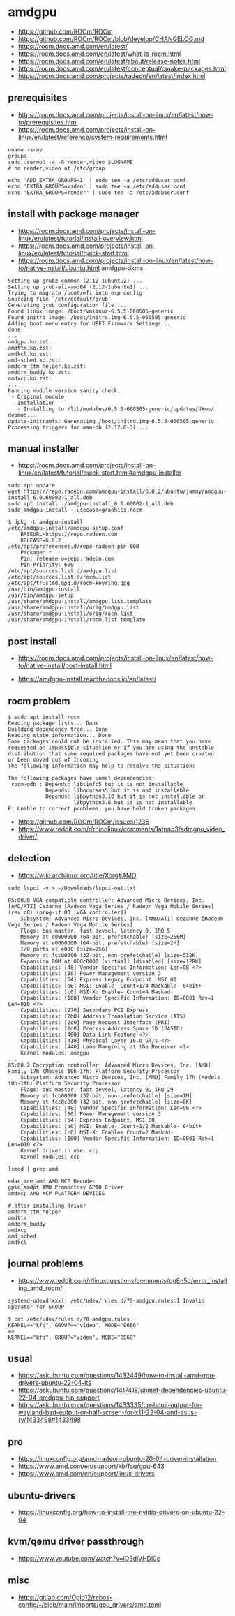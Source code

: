 # amdgpu

* https://github.com/ROCm/ROCm
* https://github.com/ROCm/ROCm/blob/develop/CHANGELOG.md
* https://rocm.docs.amd.com/en/latest/
* https://rocm.docs.amd.com/en/latest/what-is-rocm.html
* https://rocm.docs.amd.com/en/latest/about/release-notes.html
* https://rocm.docs.amd.com/en/latest/conceptual/cmake-packages.html
* https://rocm.docs.amd.com/projects/radeon/en/latest/index.html

## prerequisites

* https://rocm.docs.amd.com/projects/install-on-linux/en/latest/how-to/prerequisites.html
* https://rocm.docs.amd.com/projects/install-on-linux/en/latest/reference/system-requirements.html

```
uname -srmv
groups
sudo usermod -a -G render,video $LOGNAME
# no render,video at /etc/group

echo 'ADD_EXTRA_GROUPS=1' | sudo tee -a /etc/adduser.conf
echo 'EXTRA_GROUPS=video' | sudo tee -a /etc/adduser.conf
echo 'EXTRA_GROUPS=render' | sudo tee -a /etc/adduser.conf
```

## install with package manager

* https://rocm.docs.amd.com/projects/install-on-linux/en/latest/tutorial/install-overview.html
* https://rocm.docs.amd.com/projects/install-on-linux/en/latest/tutorial/quick-start.html
* https://rocm.docs.amd.com/projects/install-on-linux/en/latest/how-to/native-install/ubuntu.html
amdgpu-dkms

```
Setting up grub2-common (2.12-1ubuntu2) ...
Setting up grub-efi-amd64 (2.12-1ubuntu1) ...
Trying to migrate /boot/efi into esp config
Sourcing file `/etc/default/grub'
Generating grub configuration file ...
Found linux image: /boot/vmlinuz-6.5.5-060505-generic
Found initrd image: /boot/initrd.img-6.5.5-060505-generic
Adding boot menu entry for UEFI Firmware Settings ...
done
...
amdgpu.ko.zst:
amdttm.ko.zst:
amdkcl.ko.zst:
amd-sched.ko.zst:
amddrm_ttm_helper.ko.zst:
amddrm_buddy.ko.zst:
amdxcp.ko.zst:
...
Running module version sanity check.
 - Original module
 - Installation
   - Installing to /lib/modules/6.5.5-060505-generic/updates/dkms/
depmod...
update-initramfs: Generating /boot/initrd.img-6.5.5-060505-generic
Processing triggers for man-db (2.12.0-3) ...
```

## manual installer

* https://rocm.docs.amd.com/projects/install-on-linux/en/latest/tutorial/quick-start.html#amdgpu-installer

```
sudo apt update
wget https://repo.radeon.com/amdgpu-install/6.0.2/ubuntu/jammy/amdgpu-install_6.0.60002-1_all.deb
sudo apt install ./amdgpu-install_6.0.60002-1_all.deb
sudo amdgpu-install --usecase=graphics,rocm

$ dpkg -L amdgpu-install
/etc/amdgpu-install/amdgpu-setup.conf
    BASEURL=https://repo.radeon.com
    RELEASE=6.0.2
/etc/apt/preferences.d/repo-radeon-pin-600
    Package: *
    Pin: release o=repo.radeon.com
    Pin-Priority: 600
/etc/apt/sources.list.d/amdgpu.list
/etc/apt/sources.list.d/rocm.list
/etc/apt/trusted.gpg.d/rocm-keyring.gpg
/usr/bin/amdgpu-install
/usr/bin/amdgpu-setup
/usr/share/amdgpu-install/amdgpu.list.template
/usr/share/amdgpu-install/orig/amdgpu.list
/usr/share/amdgpu-install/orig/rocm.list
/usr/share/amdgpu-install/rocm.list.template
```

## post install

* https://rocm.docs.amd.com/projects/install-on-linux/en/latest/how-to/native-install/post-install.html

* https://amdgpu-install.readthedocs.io/en/latest/

## rocm problem

```
$ sudo apt install rocm
Reading package lists... Done
Building dependency tree... Done
Reading state information... Done
Some packages could not be installed. This may mean that you have
requested an impossible situation or if you are using the unstable
distribution that some required packages have not yet been created
or been moved out of Incoming.
The following information may help to resolve the situation:

The following packages have unmet dependencies:
 rocm-gdb : Depends: libtinfo5 but it is not installable
            Depends: libncurses5 but it is not installable
            Depends: libpython3.10 but it is not installable or
                     libpython3.8 but it is not installable
E: Unable to correct problems, you have held broken packages.
```

* https://github.com/ROCm/ROCm/issues/1236
* https://www.reddit.com/r/rhinolinux/comments/1atpno3/admgpu_video_driver/

## detection

* https://wiki.archlinux.org/title/Xorg#AMD

```
sudo lspci -v > ~/Downloads/lspci-out.txt

05:00.0 VGA compatible controller: Advanced Micro Devices, Inc. [AMD/ATI] Cezanne [Radeon Vega Series / Radeon Vega Mobile Series] (rev c8) (prog-if 00 [VGA controller])
	Subsystem: Advanced Micro Devices, Inc. [AMD/ATI] Cezanne [Radeon Vega Series / Radeon Vega Mobile Series]
	Flags: bus master, fast devsel, latency 0, IRQ 5
	Memory at d0000000 (64-bit, prefetchable) [size=256M]
	Memory at e0000000 (64-bit, prefetchable) [size=2M]
	I/O ports at e000 [size=256]
	Memory at fcc00000 (32-bit, non-prefetchable) [size=512K]
	Expansion ROM at 000c0000 [virtual] [disabled] [size=128K]
	Capabilities: [48] Vendor Specific Information: Len=08 <?>
	Capabilities: [50] Power Management version 3
	Capabilities: [64] Express Legacy Endpoint, MSI 00
	Capabilities: [a0] MSI: Enable- Count=1/4 Maskable- 64bit+
	Capabilities: [c0] MSI-X: Enable- Count=4 Masked-
	Capabilities: [100] Vendor Specific Information: ID=0001 Rev=1 Len=010 <?>
	Capabilities: [270] Secondary PCI Express
	Capabilities: [2b0] Address Translation Service (ATS)
	Capabilities: [2c0] Page Request Interface (PRI)
	Capabilities: [2d0] Process Address Space ID (PASID)
	Capabilities: [400] Data Link Feature <?>
	Capabilities: [410] Physical Layer 16.0 GT/s <?>
	Capabilities: [440] Lane Margining at the Receiver <?>
	Kernel modules: amdgpu
...
05:00.2 Encryption controller: Advanced Micro Devices, Inc. [AMD] Family 17h (Models 10h-1fh) Platform Security Processor
	Subsystem: Advanced Micro Devices, Inc. [AMD] Family 17h (Models 10h-1fh) Platform Security Processor
	Flags: bus master, fast devsel, latency 0, IRQ 29
	Memory at fcb00000 (32-bit, non-prefetchable) [size=1M]
	Memory at fcc8c000 (32-bit, non-prefetchable) [size=8K]
	Capabilities: [48] Vendor Specific Information: Len=08 <?>
	Capabilities: [50] Power Management version 3
	Capabilities: [64] Express Endpoint, MSI 00
	Capabilities: [a0] MSI: Enable- Count=1/2 Maskable- 64bit+
	Capabilities: [c0] MSI-X: Enable+ Count=2 Masked-
	Capabilities: [100] Vendor Specific Information: ID=0001 Rev=1 Len=010 <?>
	Kernel driver in use: ccp
	Kernel modules: ccp
```

```
lsmod | grep amd

edac_mce_amd AMD MCE Decoder
gpio_amdpt AMD Promontory GPIO Driver
amdxcp AMD XCP PLATFORM DEVICES

# after installing driver
amddrm_ttm_helper
amdttm
amddrm_buddy
amdxcp
amd_sched
amdkcl
```

## journal problems

* https://www.reddit.com/r/linuxquestions/comments/qu8n5d/error_installing_amd_rocm/

```
systemd-udevd[xxx]: /etc/udev/rules.d/70-amdgpu.rules:1 Invalid operator for GROUP

$ cat /etc/udev/rules.d/70-amdgpu.rules
KERNEL=="kfd", GROUP=="video", MODE="0660"
=>
KERNEL=="kfd", GROUP="video", MODE="0660"
```

## usual

* https://askubuntu.com/questions/1432449/how-to-install-amd-gpu-drivers-ubuntu-22-04-lts
* https://askubuntu.com/questions/1417418/unmet-dependencies-ubuntu-22-04-amdgpu-hip-support
* https://askubuntu.com/questions/1433335/no-hdmi-output-for-wayland-bad-output-or-half-screen-for-x11-22-04-and-asus-ry/1433498#1433498

## pro

* https://linuxconfig.org/amd-radeon-ubuntu-20-04-driver-installation
* https://www.amd.com/en/support/kb/faq/gpu-643
* https://www.amd.com/en/support/linux-drivers

## ubuntu-drivers

* https://linuxconfig.org/how-to-install-the-nvidia-drivers-on-ubuntu-22-04

## kvm/qemu driver passthrough

* https://www.youtube.com/watch?v=ID3dlVHDl0c

## misc

* https://gitlab.com/Oglo12/rebos-config/-/blob/main/imports/gpu_drivers/amd.toml
